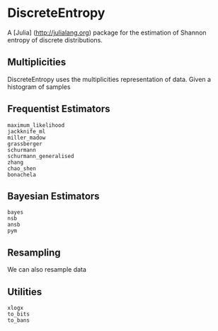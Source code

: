 # DiscreteEntropy

A [Julia] (http://julialang.org) package for the estimation of Shannon entropy of discrete distributions.

## Multiplicities
DiscreteEntropy uses the multiplicities representation of data. Given a histogram of samples

## Frequentist Estimators

```@docs
maximum_likelihood
jackknife_ml
miller_madow
grassberger
schurmann
schurmann_generalised
zhang
chao_shen
bonachela
```

## Bayesian Estimators

```@docs
bayes
nsb
ansb
pym
```

## Resampling
We can also resample data

## Utilities

```@docs
xlogx
to_bits
to_bans
```
